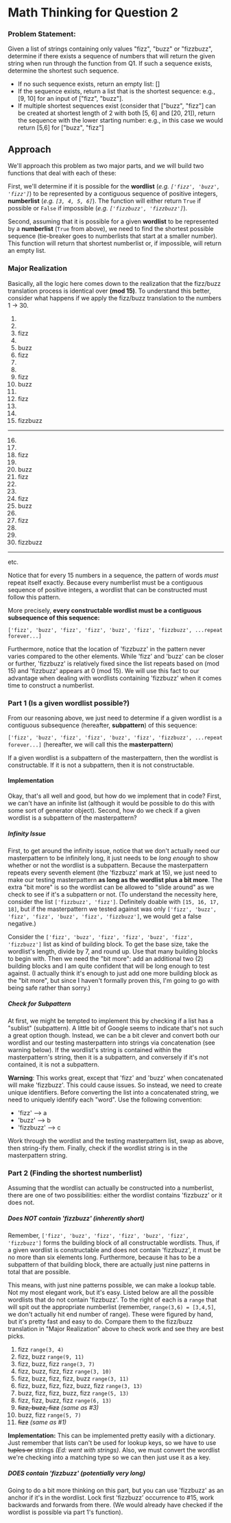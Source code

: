 # Math Thinking for Question 2

### Problem Statement:
Given a list of strings containing only values "fizz", "buzz" or "fizzbuzz", determine if there exists a sequence of numbers that will return the given string when run through the function from Q1. If such a sequence exists, determine the shortest such sequence.
- If no such sequence exists, return an empty list: []
- If the sequence exists, return a list that is the shortest sequence: e.g., [9, 10] for an input of ["fizz", "buzz"].
- If multiple shortest sequences exist (consider that ["buzz", "fizz"] can be created at shortest length of 2 with both [5, 6] and [20, 21]), return the sequence with the lower starting number: e.g., in this case we would return [5,6] for ["buzz", "fizz"]


## Approach
We'll approach this problem as two major parts, and we will build two functions that deal with each of these:

First, we'll determine if it is possible for the **wordlist** (*e.g. `['fizz', 'buzz', 'fizz']`*) to be represented by a contiguous sequence of positive integers, **numberlist** (*e.g. `[3, 4, 5, 6]`*). The function will either return `True` if possible or `False` if impossible (*e.g. `['fizzbuzz', 'fizzbuzz']`*).

Second, assuming that it is possible for a given **wordlist** to be represented by a **numberlist** (`True` from above), we need to find the shortest possible sequence (tie-breaker goes to numberlists that start at a smaller number). This function will return that shortest numberlist or, if impossible, will return an empty list.
 
 
### Major Realization
 
 Basically, all the logic here comes down to the realization that the fizz/buzz translation process is identical over **(mod 15)**. To understand this better, consider what happens if we apply the fizz/buzz translation to the numbers 1 -> 30.
 
1.
2.
3.  fizz
4.
5.  buzz
6.  fizz
7. 
8.
9.  fizz
10. buzz
11.
12. fizz
13.
14.
15. fizzbuzz
---
16.
17.
18. fizz
19.
20. buzz
21. fizz
22. 
23.
24. fizz
25. buzz
26.
27. fizz
28.
29.
30. fizzbuzz
---
etc.

Notice that for every 15 numbers in a sequence, the pattern of words *must* repeat itself exactly. Because every numberlist must be a contiguous sequence of positive integers, a wordlist that can be constructed must follow this pattern.

More precisely, **every constructable wordlist must be a contiguous subsequence of this sequence:**

`['fizz', 'buzz', 'fizz', 'fizz', 'buzz', 'fizz', 'fizzbuzz', ...repeat forever...]`

Furthermore, notice that the location of 'fizzbuzz' in the pattern never varies compared to the other elements. While 'fizz' and 'buzz' can be closer or further, 'fizzbuzz' is relatively fixed since the list repeats based on (mod 15) and 'fizzbuzz' appears at 0 (mod 15). We will use this fact to our advantage when dealing with wordlists containing 'fizzbuzz' when it comes time to construct a numberlist.


### Part 1 (Is a given wordlist possible?)

From our reasoning above, we just need to determine if a given wordlist is a contiguous subsequence (hereafter, **subpattern**) of this sequence:

`['fizz', 'buzz', 'fizz', 'fizz', 'buzz', 'fizz', 'fizzbuzz', ...repeat forever...]` (hereafter, we will call this the **masterpattern**)

If a given wordlist is a subpattern of the masterpattern, then the wordlist is constructable. If it is not a subpattern, then it is not constructable.

#### Implementation

Okay, that's all well and good, but how do we implement that in code? First, we can't have an infinite list (although it would be possible to do this with some sort of generator object). Second, how do we check if a given wordlist is a subpattern of the masterpattern?
 
##### Infinity Issue
 First, to get around the infinity issue, notice that we don't actually need our masterpattern to be infinitely long, it just needs to be *long enough* to show whether or not the wordlist is a subpattern. Because the masterpattern repeats every seventh element (the 'fizzbuzz' mark at 15), we just need to make our testing masterpattern **as long as the wordlist plus a bit more**. The extra "bit more" is so the wordlist can be allowed to "slide around" as we check to see if it's a subpattern or not. (To understand the necessity here, consider the list `['fizzbuzz', 'fizz']`. Definitely doable with `[15, 16, 17, 18]`, but if the masterpattern we tested against was only `['fizz', 'buzz', 'fizz', 'fizz', 'buzz', 'fizz', 'fizzbuzz']`, we would get a false negative.)
 
Consider the `['fizz', 'buzz', 'fizz', 'fizz', 'buzz', 'fizz', 'fizzbuzz']` list as kind of building block. To get the base size, take the wordlist's length, divide by 7, and round up. Use that many building blocks to begin with. Then we need the "bit more": add an additional two (2) building blocks and I am quite confident that will be long enough to test against. (I actually think it's enough to just add one more building block as the "bit more", but since I haven't formally proven this, I'm going to go with being safe rather than sorry.)

##### Check for Subpattern
At first, we might be tempted to implement this by checking if a list has a "sublist" (subpattern). A little bit of Google seems to indicate that's not such a great option though. Instead, we can be a bit clever and convert both our wordlist and our testing masterpattern into strings via concatenation (see warning below). If the wordlist's string is contained within the masterpattern's string, then it is a subpattern, and conversely if it's not contained, it is not a subpattern.
  
  **Warning**: This works great, except that 'fizz' and 'buzz' when concatenated will make 'fizzbuzz'. This could cause issues. So instead, we need to create unique identifiers. Before converting the list into a concatenated string, we need to uniquely identify each "word". Use the following convention:
  - 'fizz'  --> a
  - 'buzz'  --> b
  - 'fizzbuzz' --> c
  
  Work through the wordlist and the testing masterpattern list, swap as above, then string-ify them. Finally, check if the wordlist string is in the masterpattern string.
  
  
### Part 2 (Finding the shortest numberlist)
Assuming that the wordlist can actually be constructed into a numberlist, there are one of two possibilities: either the wordlist contains 'fizzbuzz' or it does not.

##### Does NOT contain 'fizzbuzz' (inherently short)
Remember, `['fizz', 'buzz', 'fizz', 'fizz', 'buzz', 'fizz', 'fizzbuzz']` forms the building block of all constructable wordlists. Thus, if a given wordlist is constructable and does not contain 'fizzbuzz', it must be no more than six elements long. Furthermore, because it has to be a subpattern of that building block, there are actually just nine patterns in total that are possible.

This means, with just nine patterns possible, we can make a lookup table. Not my most elegant work, but it's easy. Listed below are all the possible wordlists that do not contain 'fizzbuzz'. To the right of each is a `range` that will spit out the appropriate numberlist (remember, `range(3,6) = [3,4,5]`, we don't actually hit end number of range). These were figured by hand, but it's pretty fast and easy to do. Compare them to the fizz/buzz translation in "Major Realization" above to check work and see they are best picks.

1. fizz `range(3, 4)`
2. fizz, buzz `range(9, 11)`
3. fizz, buzz, fizz `range(3, 7)`
4. fizz, buzz, fizz, fizz `range(3, 10)`
5. fizz, buzz, fizz, fizz, buzz `range(3, 11)`
6. fizz, buzz, fizz, fizz, buzz, fizz `range(3, 13)`
7. buzz, fizz, fizz, buzz, fizz `range(5, 13)`
8. fizz, fizz, buzz, fizz `range(6, 13)`
9. ~~fizz, buzz, fizz~~ *(same as #3)*
10. buzz, fizz `range(5, 7)`
11. ~~fizz~~ *(same as #1)*

**Implementation:** This can be implemented pretty easily with a dictionary. Just remember that lists can't be used for lookup keys, so we have to use ~~tuples or~~ strings *(Ed: went with strings)*. Also, we must convert the wordlist we're checking into a matching type so we can then just use it as a key.
 
 
##### DOES contain 'fizzbuzz' (potentially very long)
Going to do a bit more thinking on this part, but you can use 'fizzbuzz' as an anchor if it's in the wordlist. Lock first 'fizzbuzz' occurrence to #15, work backwards and forwards from there. (We would already have checked if the wordlist is possible via part 1's function).


